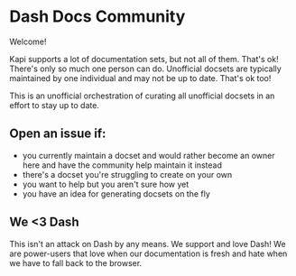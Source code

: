 # Dash Docs Community

Welcome!

Kapi supports a lot of documentation sets, but not all of them. That's ok! There's only so much one person can do. Unofficial docsets are typically maintained by one individual and may not be up to date. That's ok too!

This is an unofficial orchestration of curating all unofficial docsets in an effort to stay up to date.

## Open an issue if:

- you currently maintain a docset and would rather become an owner here and have the community help maintain it instead
- there's a docset you're struggling to create on your own
- you want to help but you aren't sure how yet
- you have an idea for generating docsets on the fly

## We <3 Dash

This isn't an attack on Dash by any means. We support and love Dash! We are power-users that love when our documentation is fresh and hate when we have to fall back to the browser.
